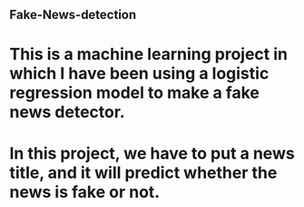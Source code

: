 ## Fake-News-detection
# This is a machine learning project in which I have been using a logistic regression model to make a fake news detector.
# In this project, we have to put a news title, and it will predict whether the news is fake or not.

